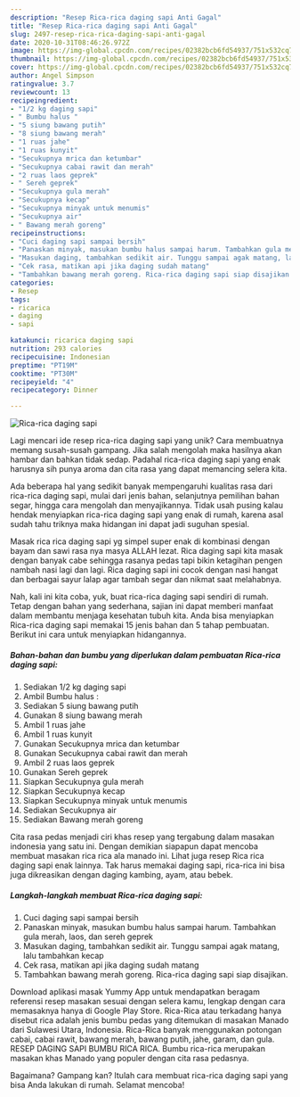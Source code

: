 ```yaml
---
description: "Resep Rica-rica daging sapi Anti Gagal"
title: "Resep Rica-rica daging sapi Anti Gagal"
slug: 2497-resep-rica-rica-daging-sapi-anti-gagal
date: 2020-10-31T08:46:26.972Z
image: https://img-global.cpcdn.com/recipes/02382bcb6fd54937/751x532cq70/rica-rica-daging-sapi-foto-resep-utama.jpg
thumbnail: https://img-global.cpcdn.com/recipes/02382bcb6fd54937/751x532cq70/rica-rica-daging-sapi-foto-resep-utama.jpg
cover: https://img-global.cpcdn.com/recipes/02382bcb6fd54937/751x532cq70/rica-rica-daging-sapi-foto-resep-utama.jpg
author: Angel Simpson
ratingvalue: 3.7
reviewcount: 13
recipeingredient:
- "1/2 kg daging sapi"
- " Bumbu halus "
- "5 siung bawang putih"
- "8 siung bawang merah"
- "1 ruas jahe"
- "1 ruas kunyit"
- "Secukupnya mrica dan ketumbar"
- "Secukupnya cabai rawit dan merah"
- "2 ruas laos geprek"
- " Sereh geprek"
- "Secukupnya gula merah"
- "Secukupnya kecap"
- "Secukupnya minyak untuk menumis"
- "Secukupnya air"
- " Bawang merah goreng"
recipeinstructions:
- "Cuci daging sapi sampai bersih"
- "Panaskan minyak, masukan bumbu halus sampai harum. Tambahkan gula merah, laos, dan sereh geprek"
- "Masukan daging, tambahkan sedikit air. Tunggu sampai agak matang, lalu tambahkan kecap"
- "Cek rasa, matikan api jika daging sudah matang"
- "Tambahkan bawang merah goreng. Rica-rica daging sapi siap disajikan."
categories:
- Resep
tags:
- ricarica
- daging
- sapi

katakunci: ricarica daging sapi 
nutrition: 293 calories
recipecuisine: Indonesian
preptime: "PT19M"
cooktime: "PT30M"
recipeyield: "4"
recipecategory: Dinner

---
```



![Rica-rica daging sapi](https://img-global.cpcdn.com/recipes/02382bcb6fd54937/751x532cq70/rica-rica-daging-sapi-foto-resep-utama.jpg)

Lagi mencari ide resep rica-rica daging sapi yang unik? Cara membuatnya memang susah-susah gampang. Jika salah mengolah maka hasilnya akan hambar dan bahkan tidak sedap. Padahal rica-rica daging sapi yang enak harusnya sih punya aroma dan cita rasa yang dapat memancing selera kita.

Ada beberapa hal yang sedikit banyak mempengaruhi kualitas rasa dari rica-rica daging sapi, mulai dari jenis bahan, selanjutnya pemilihan bahan segar, hingga cara mengolah dan menyajikannya. Tidak usah pusing kalau hendak menyiapkan rica-rica daging sapi yang enak di rumah, karena asal sudah tahu triknya maka hidangan ini dapat jadi suguhan spesial.

Masak rica rica daging sapi yg simpel super enak di kombinasi dengan bayam dan sawi rasa nya masya ALLAH lezat. Rica daging sapi kita masak dengan banyak cabe sehingga rasanya pedas tapi bikin ketagihan pengen nambah nasi lagi dan lagi. Rica daging sapi ini cocok dengan nasi hangat dan berbagai sayur lalap agar tambah segar dan nikmat saat melahabnya.


Nah, kali ini kita coba, yuk, buat rica-rica daging sapi sendiri di rumah. Tetap dengan bahan yang sederhana, sajian ini dapat memberi manfaat dalam membantu menjaga kesehatan tubuh kita. Anda bisa menyiapkan Rica-rica daging sapi memakai 15 jenis bahan dan 5 tahap pembuatan. Berikut ini cara untuk menyiapkan hidangannya.

<!--inarticleads1-->

##### Bahan-bahan dan bumbu yang diperlukan dalam pembuatan Rica-rica daging sapi:

1. Sediakan 1/2 kg daging sapi
1. Ambil  Bumbu halus :
1. Sediakan 5 siung bawang putih
1. Gunakan 8 siung bawang merah
1. Ambil 1 ruas jahe
1. Ambil 1 ruas kunyit
1. Gunakan Secukupnya mrica dan ketumbar
1. Gunakan Secukupnya cabai rawit dan merah
1. Ambil 2 ruas laos geprek
1. Gunakan  Sereh geprek
1. Siapkan Secukupnya gula merah
1. Siapkan Secukupnya kecap
1. Siapkan Secukupnya minyak untuk menumis
1. Sediakan Secukupnya air
1. Sediakan  Bawang merah goreng


Cita rasa pedas menjadi ciri khas resep yang tergabung dalam masakan indonesia yang satu ini. Dengan demikian siapapun dapat mencoba membuat masakan rica rica ala manado ini. Lihat juga resep Rica rica daging sapi enak lainnya. Tak harus memakai daging sapi, rica-rica ini bisa juga dikreasikan dengan daging kambing, ayam, atau bebek. 

<!--inarticleads2-->

##### Langkah-langkah membuat Rica-rica daging sapi:

1. Cuci daging sapi sampai bersih
1. Panaskan minyak, masukan bumbu halus sampai harum. Tambahkan gula merah, laos, dan sereh geprek
1. Masukan daging, tambahkan sedikit air. Tunggu sampai agak matang, lalu tambahkan kecap
1. Cek rasa, matikan api jika daging sudah matang
1. Tambahkan bawang merah goreng. Rica-rica daging sapi siap disajikan.


Download aplikasi masak Yummy App untuk mendapatkan beragam referensi resep masakan sesuai dengan selera kamu, lengkap dengan cara memasaknya hanya di Google Play Store. Rica-Rica atau terkadang hanya disebut rica adalah jenis bumbu pedas yang ditemukan di masakan Manado dari Sulawesi Utara, Indonesia. Rica-Rica banyak menggunakan potongan cabai, cabai rawit, bawang merah, bawang putih, jahe, garam, dan gula. RESEP DAGING SAPI BUMBU RICA RICA. Bumbu rica-rica merupakan masakan khas Manado yang populer dengan cita rasa pedasnya. 

Bagaimana? Gampang kan? Itulah cara membuat rica-rica daging sapi yang bisa Anda lakukan di rumah. Selamat mencoba!
